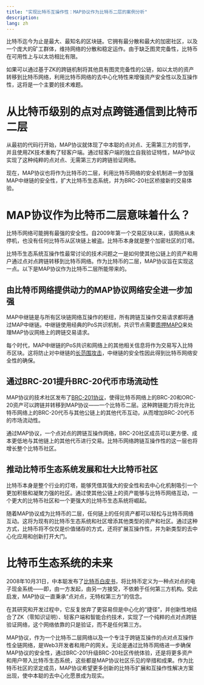```yaml
---
title: "实现比特币互操作性：MAP协议作为比特币二层的案例分析"
description: 
lang: zh
---
```


比特币迄今为止是最大、最知名的区块链。它拥有最分散和最大的加密社区，以及一个庞大的矿工群体，维持网络的分散和稳定运作。由于缺乏图灵完备性，比特币在可用性上与以太坊相比有限。

如果可以通过基于ZK的跨链机制将其他具有图灵完备性的公链，如以太坊的资产转移到比特币网络，利用比特币网络的去中心化特性来增强资产安全性以及互操作性，这将是一个主要的技术难题。

# **从比特币级别的点对点跨链通信到比特币二层**

从最初的代码行开始，MAP协议就体现了中本聪的点对点、无需第三方的哲学，并且使用ZK技术重构了轻客户端。通过轻客户端的独立自我验证特性，MAP协议实现了这种纯粹的点对点、无需第三方的跨链验证网络。

现在，MAP协议也将作为比特币的二层，利用比特币网络的安全机制进一步加强MAP中继链的安全性，扩大比特币生态系统，并为BRC-20社区桥接新的交易体验。

# **MAP协议作为比特币二层意味着什么？**

比特币网络可能拥有最强的安全性。自2009年第一个交易区块以来，该网络从未停机，也没有任何比特币从区块链上被盗。比特币本身就是整个加密社区的灯塔。

比特币生态系统互操作性最常讨论的技术问题之一是如何使其他公链上的资产和用户通过点对点跨链转移到比特币网络。作为比特币的二层，MAP协议旨在实现这一点。以下是MAP协议作为比特币二层所能带来的。

## **由比特币网络提供动力的MAP协议网络安全进一步加强**

MAP中继链是与所有区块链网络互操作的枢纽，所有跨链互操作交易请求都将通过MAP中继链。中继链使用经典的PoS共识机制，共识节点需要[质押MAPO](/stake-mapo)来处理MAP协议网络上的跨链交易请求。

每个时代，MAP中继链的PoS共识和网络上的其他相关信息将作为交易写入比特币区块。这将防止对中继链的[长范围攻击](/article?id=understanding-Long-Range-attacks)，中继链的安全性因此得到比特币网络安全性的确保。

## **通过BRC-201提升BRC-20代币市场流动性**

MAP协议的技术社区发布了[BRC-201协议](/article?id=from-BRC-20-to-EVMs)，使得比特币网络上的BRC-20和ORC-20资产可以跨链并转移到MAP协议——一个比特币二层。这种跨链能力将允许比特币网络上的BRC-20代币与其他公链上的其他代币互动，从而增加BRC-20代币的市场流动性。

通过MAP协议，一个点对点的跨链互操作网络，BRC-20社区成员可以更方便、成本更低地与其他链上的其他代币进行交易。比特币网络跨链互操作性的这一层也将增长整个比特币社区。

## **推动比特币生态系统发展和壮大比特币社区**

比特币本身是整个行业的灯塔，能够凭借其强大的安全性和去中心化机制吸引一个更加积极和凝聚力强的社区。通过使其他公链上的资产能够与比特币网络互动，一个更大的比特币社区和一个更强大的比特币生态系统将崛起。

随着MAP协议成为比特币的二层，任何链上的任何资产都可以轻松与比特币网络互动。这将为现有的比特币生态系统和社区增添其他类型的资产和社区。通过这种方式，比特币将不仅仅是价值储存的方式，还将扩展互操作性，并为新类型的去中心化应用和创新打开大门。

# **比特币生态系统的未来**

2008年10月31日，中本聪发布了[比特币白皮书](https://bitcoin.org/bitcoin.pdf)，将比特币定义为一种点对点的电子现金系统——即，由一方发起，由另一方接受，不依赖于任何第三方机构。受此启发，MAP协议一直秉承“点对点，无特权第三方”的信念。

在其研究和开发过程中，它反复放弃了更容易但是中心化的“捷径”，并创新性地结合了ZK（零知识证明）、轻客户端和智能合约技术，实现了一个纯粹的点对点跨链验证网络，这个网络依靠的只是验证，而不是任何第三方。

MAP协议，作为一个比特币二层网络以及一个专注于跨链互操作的点对点互操作性全链网络，是Web3开发者和用户的网关。无论是通过比特币网络进一步确保MAP协议的安全性，通过BRC-201升级BRC-20社区传统体验，还是将更多资产和用户带入比特币生态系统，这些都是MAP协议社区乐见的举措和成果。作为比特币社区的坚定成员，MAP协议希望更多创新的比特币扩展和互操作性解决方案出现，使中本聪的去中心化愿景成为现实。
